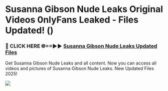 # Susanna Gibson Nude Leaks Original Videos 0nlyFans Leaked - Files Updated! ()

<h3>🔴 CLICK HERE 🌐==►► <a href="https://tinyurl.com/2p9ay9w9" rel="nofollow">Susanna Gibson Nude Leaks Updated Files</a></h3>

Get Susanna Gibson Nude Leaks and all content. Now you can access all videos and pictures of Susanna Gibson Nude Leaks. New Updated Files 2025!

[![](https://i.imgur.com/KQgVmj3.gif)](https://tinyurl.com/2p9ay9w9)
